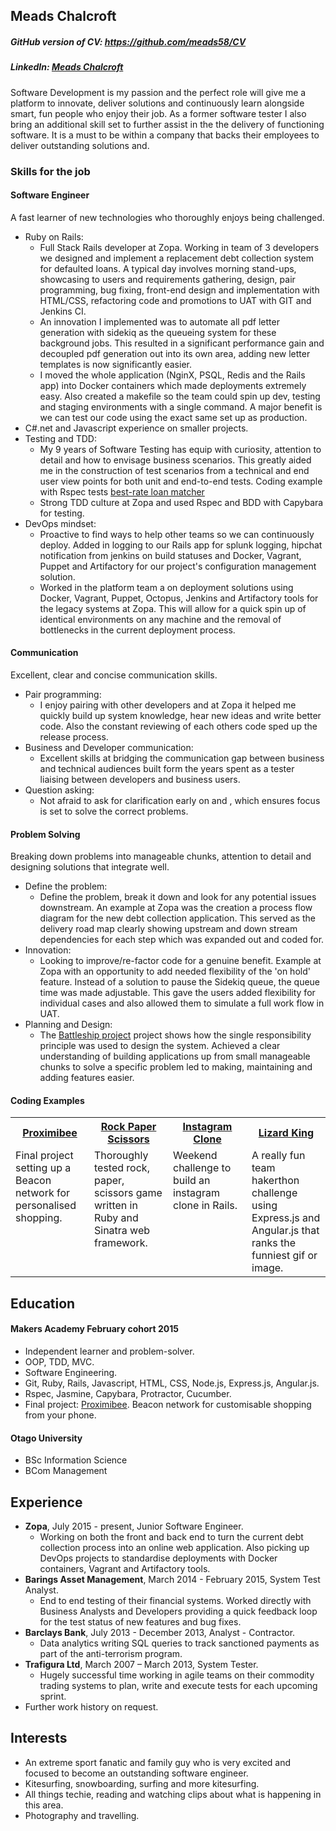 ## Meads Chalcroft
##### GitHub version of CV: https://github.com/meads58/CV
##### LinkedIn: [Meads Chalcroft](https://uk.linkedin.com/in/meadschalcroft)
Software Development is my passion and the perfect role will give me a platform to innovate, deliver solutions and continuously learn alongside smart, fun people who enjoy their job.  As a former software tester I also bring an additional skill set to further assist in the the delivery of functioning software. It is a must to be within a company that backs their employees to deliver outstanding solutions and.

### Skills for the job
#### Software Engineer
A fast learner of new technologies who thoroughly enjoys being challenged.

* Ruby on Rails:
  - Full Stack Rails developer at Zopa. Working in team of 3 developers we designed and implement a replacement debt collection system for defaulted loans. A typical day involves morning stand-ups, showcasing to users and requirements gathering, design, pair programming, bug fixing, front-end design and implementation with HTML/CSS, refactoring code and promotions to UAT with GIT and Jenkins CI.
  - An innovation I implemented was to automate all pdf letter generation with sidekiq as the queueing system for these background jobs. This resulted in a significant performance gain and decoupled pdf generation out into its own area, adding new letter templates is now significantly easier.
  - I moved the whole application (NginX, PSQL, Redis and the Rails app) into Docker containers which made deployments extremely easy. Also created a makefile so the team could spin up dev, testing and staging environments with a single command. A major benefit is we can test our code using the exact same set up as production.
* C#.net and Javascript experience on smaller projects.
* Testing and TDD:
  - My 9 years of Software Testing has equip with curiosity, attention to detail and how to envisage business scenarios. This greatly aided me in the construction of test scenarios from a technical and end user view points for both unit and end-to-end tests. Coding example with Rspec tests  [best-rate loan matcher](https://github.com/meads58/best_rate)
  - Strong TDD culture at Zopa and used Rspec and BDD with Capybara for testing.
* DevOps mindset:
  - Proactive to find ways to help other teams so we can continuously deploy. Added in logging to our Rails app for splunk logging, hipchat notification from jenkins on build statuses and Docker, Vagrant, Puppet and Artifactory for our project's configuration management solution.
  - Worked in the platform team a on deployment solutions using Docker, Vagrant, Puppet, Octopus, Jenkins and Artifactory tools for the legacy systems at Zopa. This will allow for a quick spin up of identical environments on any machine and the removal of bottlenecks in the current deployment process.

#### Communication
Excellent, clear and concise communication skills.
* Pair programming:
  - I enjoy pairing with other developers and at Zopa it helped me quickly build up system knowledge, hear new ideas and write better code. Also the constant reviewing of each others code sped up the release process.
* Business and Developer communication:
  - Excellent skills at bridging the communication gap between business and technical audiences built form the years spent as a tester liaising between developers and business users.
* Question asking:
  - Not afraid to ask for clarification early on and , which ensures focus is set to solve the correct problems.

#### Problem Solving
Breaking down problems into manageable chunks, attention to detail and designing solutions that integrate well.

* Define the problem:
  - Define the problem, break it down and look for any potential issues downstream. An example at Zopa was the creation a process flow diagram for the new debt collection application. This served as the delivery road map clearly showing upstream and down stream dependencies for each step which was expanded out and coded for.
* Innovation:
  -  Looking to improve/re-factor code for a genuine benefit. Example at Zopa with an opportunity to add needed flexibility of the 'on hold' feature. Instead of a solution to pause the Sidekiq queue, the queue time was made adjustable. This gave the users added flexibility for individual cases and also allowed them to simulate a full work flow in UAT.
* Planning and Design:
  - The [Battleship project](https://github.com/meads58/battleships/tree/master/lib)  project shows how the single responsibility principle was used to design the system. Achieved a clear understanding of building applications up from small manageable chunks to solve a specific problem led to making, maintaining and adding features easier.


#### Coding Examples
<table table-layout=fixed width=100%>
  <tr>
    <th width=25%><a href="https://github.com/meads58/proximibee_Admin">Proximibee</a></th>
    <th width=25%><a href="https://github.com/meads58/rps-challenge">Rock Paper Scissors</a></th>
    <th width=25%><a href="https://github.com/meads58/instagram-challenge">Instagram Clone</a></th>
    <th width=25%><a href="https://github.com/meads58/lizardKing2">Lizard King</a></th>
  </tr>
  <tr>
    <td valign="top">Final project setting up a Beacon network for personalised shopping.</td>
    <td valign="top">Thoroughly tested rock, paper, scissors game written in Ruby and Sinatra web framework.</td>
    <td valign="top">Weekend challenge to build an instagram clone in Rails.</td>
    <td valign="top">A really fun team hakerthon challenge using Express.js and Angular.js that ranks the funniest gif or image.</td>
  </tr>
</table>

## Education

#### Makers Academy February cohort 2015
- Independent learner and problem-solver.
- OOP, TDD, MVC.
- Software Engineering.
- Git, Ruby, Rails, Javascript, HTML, CSS, Node.js, Express.js, Angular.js.
- Rspec, Jasmine, Capybara, Protractor, Cucumber.
- Final project: [Proximibee](https://arcane-citadel-3693.herokuapp.com). Beacon network for customisable shopping from your phone.

#### Otago University
- BSc Information Science
- BCom Management

## Experience
* __Zopa__, July 2015 - present, Junior Software Engineer.
  - Working on both the front and back end to turn the current debt collection process into an online web application. Also picking up DevOps projects to standardise deployments with Docker containers, Vagrant and Artifactory tools.
* __Barings Asset Management__, March 2014 - February 2015, System Test Analyst.
  - End to end testing of their financial systems. Worked directly with Business Analysts and Developers providing a quick feedback loop for the test status of new features and bug fixes.
* __Barclays Bank__, July 2013 - December 2013, Analyst - Contractor.
  - Data analytics writing SQL queries to track sanctioned payments as part of the anti-terrorism program.
* __Trafigura Ltd__, March 2007 – March 2013, System Tester.
  - Hugely successful time working in agile teams on their commodity trading systems to plan, write and execute tests for each upcoming sprint.   
* Further work history on request.

## Interests
- An extreme sport fanatic and family guy who is very excited and focused to become an outstanding software engineer.
- Kitesurfing, snowboarding, surfing and more kitesurfing.
- All things techie, reading and watching clips about what is happening in this area.
- Photography and travelling.
